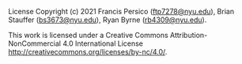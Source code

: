 License
Copyright (c) 2021 Francis Persico (ftp7278@nyu.edu), Brian Stauffer (bs3673@nyu.edu), Ryan Byrne (rb4309@nyu.edu).

This work is licensed under a Creative Commons Attribution-NonCommercial 4.0 International License http://creativecommons.org/licenses/by-nc/4.0/.
